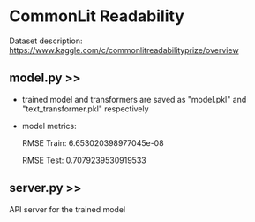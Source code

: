# CommonLit Readability
Dataset description: https://www.kaggle.com/c/commonlitreadabilityprize/overview


## model.py >>

- trained model and transformers are saved as "model.pkl" and "text_transformer.pkl" respectively
- model metrics:

    RMSE Train:  6.653020398977045e-08
    
    RMSE Test:  0.7079239530919533
    
## server.py >>
API server for the trained model
